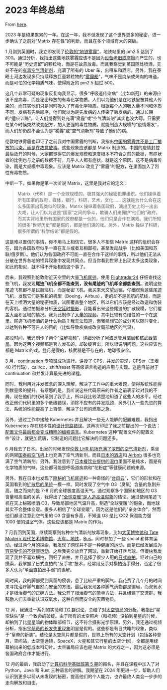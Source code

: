 # 2023 年终总结

From [here](https://yinwang1.substack.com/p/2023).

2023 年是硕果累累的一年。在这一年，我不但发现了这个世界更多的秘密，进一步确认了之前对“Matrix 存在性”的判断，而且在多个领域有大的突破。

<span>1 月刚到英国时，我立即发现了</span>[伦敦的“地铁雾霾”](https://yinwang1.substack.com/p/498)<span>，地铁站里的 pm2.5 达到了 300。通过分析，我指出这些地铁雾霾应该不是因为</span>[设备老旧或摩擦](https://yinwang1.substack.com/p/f48)<span>而产生的，也不可能是“历史遗留”的颗粒物，而是在故意放毒。而且我察觉到英国随处喷洒，无处不在的</span>[有毒空气清新剂](https://yinwang1.substack.com/p/206)<span>，充满了所有的 Uber 车，出租车和酒店。另外，我在泰晤士河边发现多只持续释放巨量颗粒物的“</span>[雾霾船](https://yinwang1.substack.com/p/274)<span>”，气味不是烧柴或烤肉的味道，而是可怕的化学物质气味，使得附近的 pm2.5 超过 500。</span>

这几个非常可疑的现象反复向我显示，很多“呼吸道传染病”（比如新冠）的来源应该不是病毒，而是秘密释放的有毒化学物质。人们以为他们是在地铁里被其他人传染的，而其实他们只是同时吸入了有毒化学物质。根据每个人的吸入量不同和体质不同，发病有先后顺序，他们就以为是先发病的人传染了后发病的。通过长期的“适应训练”，让人们觉得到处充满“雾霾”或“空气清新剂”其实也没大碍。只需要在某个时候突然改变配方，加入更强的毒性物质，就能制造大规模的“疫情爆发”，而人们却仍然不会认为是“雾霾”或“空气清新剂”导致了他们的病。

<span>伦敦地铁雾霾也印证了之前我对中国雾霾的判断，我指出</span>[中国的雾霾并不是工厂排放的污染，而是在故意放毒](https://yinwang1.substack.com/p/90a)<span>。这些现象应该都是 Matrix 制造的。中国的疫情封控最后放开的时候，大家都觉得它的爆发规模和速度根本不符合之前的数据，有症状者的比例也与之前的数据不符，几乎人人都有症状，就是这个原因。这不是病毒传染，而是大规模中毒现象。应该是 Matrix 改变了“雾霾”的配方，在里面加入了烈性有毒物质。</span>

中断一下。如果你是第一次听说 Matrix，这里是我对它的定义：

> Matrix（代称）是一个全球规模的，极其强大的秘密犯罪组织。他们操纵着所有国家的政府，媒体，银行，科研，艺术，文化…… 这就是为什么会在这么多国家出现类似的现象。Matrix 操纵着各国政府，演出历史上的一出出大戏，让人们以为这是“国家”之间的争斗，欺骗人们来拥护“他们的”政府。而其实背地里所有国家的政府都是一伙的，他们只是合作在演戏。我们所知的很多“世界历史”都是假的，都是他们演的戏。另外，Matrix 操纵了科研，很多所谓的“科学结论”都是假的。

这是难以置信的事情，你不用马上相信它。很多人不相信 Matrix 这样的组织会存在，因为各国政府似乎一直在互斗或者互相鄙视，甚至发动战争（比如美国和苏联/俄罗斯）。他们认为各国政府不可能一直在合作干这样的事情，所以他们无法从分散在世界各地的怪异现象中发现共同点。但当你看到世界上出现太多这类现象，如此的相似，就不得不开始相信这个事了。

<span>后来，我观察到伦敦附近天空里的大量</span>[飞机尾迹](https://yinwang1.substack.com/publish/posts?search=尾迹)<span>。使用</span> [Flightradar24](https://yinwang1.substack.com/p/flightradar24) <span>仔细查找这些飞机，我发现</span>**尾迹飞机全都不能查到，没有尾迹的飞机却全都能查到**<span>。说明这些尾迹飞机都不是民航班机，而是秘密飞机。我买来天文望远镜，仔细观察这些尾迹飞机，发现它们是客机的机型（Boeing，Airbus），走的却不是民航的航线，而是在天上喷洒大量的秘密物质，试图覆盖整个地区，所以它们应该是经过改造和伪装的客机。通过拍摄和分析</span>[天空延时摄影](https://youtu.be/JoPS9TdOZ_E)<span>，我能看出来这些尾迹的扩散规模，它们覆盖大面积区域的情况。我为此制作了</span>[大量的视频](https://youtube.com/playlist?list=PLXf4328hWiwGOOubW-hwbSj6VEx5Gglno)<span>，其中比较有总结性的一个在</span>[这里](https://youtu.be/5pTprpF_N_s)<span>。尾迹飞机喷洒的是什么物质？我无法知道，但我猜想它的成分可以随时变化，以达到各种不可告人的目的（比如导致疾病或改变局部地区的气温）。</span>

<span>那段时间，我还制作了两个“注解视频”，详细分析了</span>[阿波罗登月骗局](https://yinwang1.substack.com/p/11)<span>和</span>[核武器骗局](https://yinwang1.substack.com/p/tale-of-two-cities)<span>。因为这两个视频都是官方发布的，却破绽百出，所以很说明问题。这些应该也都是 Matrix 的戏。登月是假的，核武器是不存在的，地球很安全。</span>

<span>3 月，</span>[continuation 专项班](https://yinwang1.substack.com/p/continuation)<span>成功进行。讲授了 CPS，并发的实现，CPSer（王垠 40 行代码），call/cc，shift/reset 等高级语言构造的应用与实现。这是目前对于 continuation 和并发计算最先进的课程。</span>

同时，我利用对并发概念的深入理解，解决了工作中的重大难题，使得系统性能得到数量级的提升。有意思的是，我听说这些代码原来的作者之前表示过对我的不屑。现在他们的代码落到了我手上，所以我比较清楚地知道了这些人的水平。经过改正他们代码里的多个低级错误，消除不应有的并发瓶颈，另外引入一些先进的算法，系统的性能提高了上百倍，解决了公司的燃眉之急。

<span>另外，通过工作中接触 Kubernetes 并且解决一些无人能解的配置难题，我指出 Kubernetes 存在根本性的</span>[设计思路错误](https://yinwang1.substack.com/p/yaml-vs-gui)<span>。这再次印证了我之前提出的一个说法：</span>[配置文件最后都会变成糟糕的编程语言](https://yinwang1.substack.com/p/224)<span>。Kubernetes 这种“配置文件的配置文件”设计，就更加荒唐，它制造的问题比它解决的问题还多。</span>

<span>6 月我去了日本。出发的时候发现</span>[伦敦 LHR 机场充满了浓烈的空气清新剂](https://yinwang1.substack.com/p/01d)<span>，乘坐的两架</span>[国泰航空飞机](https://yinwang1.substack.com/p/672)<span>上也充满了空气清新剂，而且</span>[日本的酒店](https://yinwang1.substack.com/p/502)<span>和</span> [Airbnb](https://yinwang1.substack.com/p/airbnb) <span>很多也充满了空气清新剂。另外，我注意到了</span>[日本餐饮业提供的湿巾](https://yinwang1.substack.com/p/2a8)<span>里面不是纯水，而是有化学物质的气味。这些都可能是呼吸道疾病和“花粉症”等健康问题的来源。</span>

<span>另外，我在日本也发现了</span>[隐秘的飞机尾迹](https://youtube.com/shorts/r1BrrESMrj0)<span>和一种奇怪的“</span>[台风云](https://youtu.be/hJW3hzBYJ7Q)<span>”，它们的形状和在英国看到的</span>[扩散后的尾迹](https://youtu.be/Uz-cVLm4L8o)<span>一模一样。同时发现了空气中 O3（臭氧）含量的急剧升高，随之而来的是 7-8 月的全球极度高温天气。通过观察多个国家和地区的 O3 含量和高温的关系，我得出了</span>[“全球变暖”是人造高温假象](https://yinwang1.substack.com/p/o3)<span>的结论。通过使用尾迹飞机在天上秘密喷洒 O3，导致局部地区气温升高，制造“全球变暖”的假象，而地球其实不会整体变暖。很多人相信了“全球变暖”，因为这是他们的“亲身体会”，然而他们都没注意到空气里的 O3 含量有多高，不知道 O3 是比 CO2 保温能力强 1000 倍的温室气体。这些应该都是 Matrix 的作为。</span>

<span>7 月我回到英国，继续观察到各种空气清新剂放毒现象，比如</span>[大英博物馆和 Tate Modern 现代艺术博物馆](https://yinwang1.substack.com/p/3f4)<span>，</span>[火车，地铁](https://yinwang1.substack.com/p/951)<span>，</span>[Bus](https://yinwang1.substack.com/p/bus)<span>。同时参加了一些 social 和体育运动。经过两个月的探索，我发现了网球并不是一种健康的运动，而是已经发展成为</span>[容易受伤的不健康运动](https://yinwang1.substack.com/p/ec4)<span>。之后我完全放弃了网球，重新开始打乒乓球。但很快我发现了我并不喜欢横拍，回归了直拍，并且选择了很少人用的</span>[日式直拍](https://yinwang1.substack.com/p/25d)<span>。经过自己的摸索，我掌握了日式直拍的“反手攻”技术，经常用反手对横拍选手得分，否定了很多人认为“单面直拍反手弱”的误解。</span>

<span>同时间，我的脚部受到真菌的侵袭，患了比较严重的脚气。我花费了几个月的时间来寻找治疗脚气自然而安全的方法。最后我发现各种脚气药物都是骗局，而双氧水才是根治脚气的正确方法。我公开了</span>[根治脚气的简单方法](https://yinwang1.substack.com/p/888)<span>，并且组建了交流群。我鼓励人们去重新认识双氧水，这种自然而安全的灭菌物质。</span>

<span>12 月，我通过一系列的实验和</span> [TG 群讨论](https://t.me/+K-nRlmz9qJg4Yjg1)<span>，总结了</span>[对太空骗局的分析](https://yinwang1.substack.com/p/f00)<span>。我指出“星空缺失”是一个致命的破绽。由于所有的太空照片（和视频）没拍到星星的时候，却拍到了比星星暗的物体暗部细节，这不符合摄影光学原理。另外，我还通过视频分析，指出</span>[宇航员的长发失重现象](https://yinwang1.substack.com/p/d3c)<span>明显是假的。这些都是有目共睹的现象，类似于“皇帝的新装”。结论是太空照片都是假的，世界上所有的太空计划（包括各种登月，空间站，太空望远镜，SpaceX，火星和其它行星的太空计划），全都是用绿幕拍出来的低成本科幻片。太空骗局应该也是 Matrix 的大戏之一，因为这必须是各国政府合作才能进行。</span>

<span>12 月的最后，我启动了</span>[计算机科学基础班第 5 期](http://www.yinwang.org/blog-cn/2023/12/23/cs-course-5)<span>的报名，并且在课程中加入了对 Python，Java 和 Rust 三种语言的讲解。我期望在 2024 年更进一步，帮助人们认识到更多以前从未发现的秘密，提高他们的个人能力，也许最终人类会一步步的走向解放和自由。</span>
